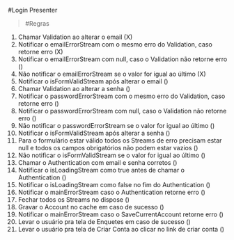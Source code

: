 #Login Presenter

>#Regras
1. Chamar Validation ao alterar o email (X)
2. Notificar o emailErrorStream com o mesmo erro do Validation, caso retorne erro (X)
3. Notificar o emailErrorStream com null, caso o Validation não retorne erro ()
4. Não notificar o emailErrorStream se o valor for igual ao último (X)
5. Notificar o isFormValidStream após alterar o email ()
6. Chamar Validation ao alterar a senha ()
7. Notificar o passwordErrorStream com o mesmo erro do Validation, caso retorne erro ()
8. Notificar o passwordErrorStream com null, caso o Validation não retorne erro ()
9. Não notificar o passwordErrorStream se o valor for igual ao último ()
10. Notificar o isFormValidStream após alterar a senha ()
11. Para o formulário estar válido todos os Streams de erro precisam estar null e todos os campos obrigatórios não podem estar vazios ()
12. Não notificar o isFormValidStream se o valor for igual ao último ()
13. Chamar o Authentication com email e senha corretos ()
14. Notificar o isLoadingStream como true antes de chamar o Authentication ()
15. Notificar o isLoadingStream como false no fim do Authentication ()
16. Notificar o mainErrorStream caso o Authentication retorne erro ()
17. Fechar todos os Streams no dispose ()
18. Gravar o Account no cache em caso de sucesso ()
19. Notificar o mainErrorStream caso o SaveCurrentAccount retorne erro ()
20. Levar o usuário pra tela de Enquetes em caso de sucesso ()
21. Levar o usuário pra tela de Criar Conta ao clicar no link de criar conta ()
